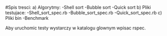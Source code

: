 #Spis tresci:
    a) Algorytmy:
        -Shell sort
        -Bubble sort
        -Quick sort
    b) Pliki testujace:
        -Shell_sort_spec.rb
        -Bubble_sort_spec.rb
        -Quick_sort_spec.rb
    c) Pliki bin
        -Benchmark

Aby uruchomic testy wystarczy w katalogu glownym wpisac rspec.
